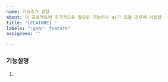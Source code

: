 ```yaml
---
name: 기능추가 요청
about: 이 프로젝트에 추가적으로 필요한 기능이나 ui가 있을 경우에 사용함
title: "[FEATURE] "
labels: ":gear: feature"
assignees: ''

---
```


### 기능설명
1.
